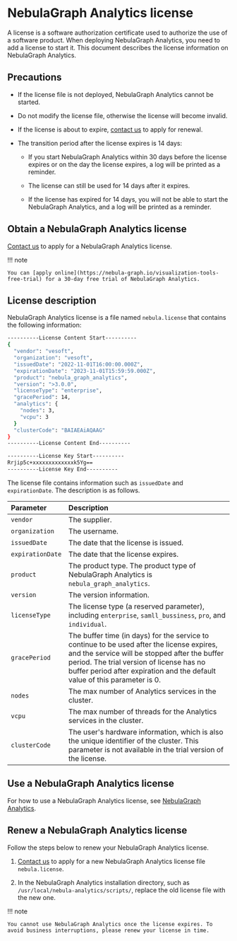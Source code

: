 # NebulaGraph Analytics license

A license is a software authorization certificate used to authorize the use of a software product. When deploying NebulaGraph Analytics, you need to add a license to start it. This document describes the license information on NebulaGraph Analytics.

## Precautions

- If the license file is not deployed, NebulaGraph Analytics cannot be started.

- Do not modify the license file, otherwise the license will become invalid.

- If the license is about to expire, [contact us](https://www.nebula-graph.io/contact) to apply for renewal.

- The transition period after the license expires is 14 days:

  - If you start NebulaGraph Analytics within 30 days before the license expires or on the day the license expires, a log will be printed as a reminder.

  - The license can still be used for 14 days after it expires.

  - If the license has expired for 14 days, you will not be able to start the NebulaGraph Analytics, and a log will be printed as a reminder.


## Obtain a NebulaGraph Analytics license

[Contact us](https://www.nebula-graph.io/contact) to apply for a NebulaGraph Analytics license.

!!! note

    You can [apply online](https://nebula-graph.io/visualization-tools-free-trial) for a 30-day free trial of NebulaGraph Analytics.

## License description

NebulaGraph Analytics license is a file named `nebula.license` that contains the following information:

```bash
----------License Content Start----------
{
  "vendor": "vesoft",
  "organization": "vesoft",
  "issuedDate": "2022-11-01T16:00:00.000Z",
  "expirationDate": "2023-11-01T15:59:59.000Z",
  "product": "nebula_graph_analytics",
  "version": ">3.0.0",
  "licenseType": "enterprise",
  "gracePeriod": 14,
  "analytics": {
    "nodes": 3,
    "vcpu": 3
  }
  "clusterCode": "BAIAEAiAQAAG"
}
----------License Content End----------

----------License Key Start----------
Rrjip5c+xxxxxxxxxxxxxk5Yg==
----------License Key End----------
```

The license file contains information such as `issuedDate` and `expirationDate`. The description is as follows.

|Parameter|Description|
|:---|:---|
|`vendor`|The supplier.|
|`organization`|The username.|
|`issuedDate`|The date that the license is issued. |
|`expirationDate`|The date that the license expires.|
|`product`|The product type. The product type of NebulaGraph Analytics is `nebula_graph_analytics`.|
|`version`|The version information.|
|`licenseType`|The license type (a reserved parameter), including `enterprise`, `samll_bussiness`, `pro`, and `individual`. |
|`gracePeriod`| The buffer time (in days) for the service to continue to be used after the license expires, and the service will be stopped after the buffer period. The trial version of license has no buffer period after expiration and the default value of this parameter is 0. |
|`nodes`|The max number of Analytics services in the cluster. |
|`vcpu`|The max number of threads for the Analytics services in the cluster.|
|`clusterCode`| The user's hardware information, which is also the unique identifier of the cluster. This parameter is not available in the trial version of the license. |

## Use a NebulaGraph Analytics license

For how to use a NebulaGraph Analytics license, see [NebulaGraph Analytics](nebula-analytics.md).

## Renew a NebulaGraph Analytics license

Follow the steps below to renew your NebulaGraph Analytics license.

1. [Contact us](https://www.nebula-graph.io/contact) to apply for a new NebulaGraph Analytics license file `nebula.license`.

2. In the NebulaGraph Analytics installation directory, such as `/usr/local/nebula-analytics/scripts/`, replace the old license file with the new one. 

!!! note

    You cannot use NebulaGraph Analytics once the license expires. To avoid business interruptions, please renew your license in time. 
    
